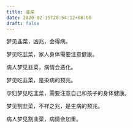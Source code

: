 ```yaml
---
title: 韭菜
date: 2020-02-15T20:54:12+08:00
draft: false
---
```


梦见韭菜，凶兆，会得病。


梦见吃韭菜，家人身体需要注意健康。


病人梦见韭菜，病情会恶化。


梦见吃韭菜，是染病的预兆。


孕妇梦见吃韭菜，需要注意自己和孩子的身体健康。


梦见割韭菜，不祥之兆，是生病的预兆。


病人梦见割韭菜，病情会加重。
